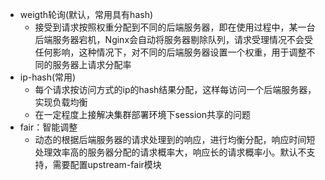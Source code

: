 + weigth轮询(默认，常用具有hash)
  + 接受到请求按照权重分配到不同的后端服务器，即在使用过程中，某一台后端服务器宕机，Nginx会自动将服务器剔除队列，请求受理情况不会受任何影响，这种情况下，对不同的后端服务器设置一个权重，用于调整不同的服务器上请求分配率
+ ip-hash(常用)
  + 每个请求按访问方式的ip的hash结果分配，这样每访问一个后端服务器，实现负载均衡
  + 在一定程度上接解决集群部署环境下session共享的问题
+ fair：智能调整
  + 动态的根据后端服务器的请求处理到的响应，进行均衡分配，响应时间短处理效率高的服务器分配的请求概率大，响应长的请求概率小。默认不支持，需要配置upstream-fair模块

